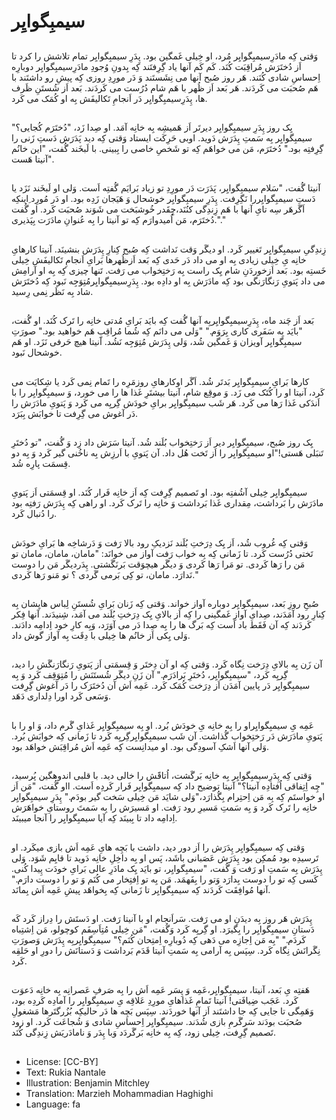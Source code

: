 # سیمبِگوایِر

##
وَقتی کِه مادَرِسیمبِگوایِر مُرد، او خِیلی غَمگین بود. پِدَرِ سیمبِگوایِر تمام تلاشش را کرد تا اَز دُختَرَش مُراقِبَت کُنَد. کَم کَم آنها یاد گِرِفتَند کِه بِدونِ وُجودِ مادَرِسیمبِگوایِر دوبارِه اِحساسِ شادی کُنَند. هَر روز صُبح آنها می نِشَستَند وَ دَر مورِدِ روزی کِه پیشِ رو داشتَند با هَم صُحبَت می کَردَند. هَر بَعد اَز ظُهر با هَم شام دُرُست می کَردَند. بَعد اَز شُستَنِ ظَرف ها، پِدَرِسیمبِگوایِر دَر اَنجامِ تَکالیفَش بِه او کُمَک می کَرد.

##
یِک روز پِدَرِ سیمبِگوایِر دیرتَر اَز هَمیشِه بِه خانِه آمَد. او صِدا زَد، "دُختَرَم کُجایی؟" سیمبِگوایِر بِه سَمتِ پِدَرَش دَوید. اوبی حَرِکَت ایستاد وَقتی کِه دید پَدَرَش دَستِ زَنی را گِرِفتِه بود." دُختَرَم، مَن می خواهَم کِه تو شَخصِ خاصی را بِبینی. با لَبخَند گُفت، "این خانُم آنیتا هَست".

##
آنیتا گُفت، "سَلام سیمبِگوایِر، پَدَرَت دَر مورِدِ تو زیاد بَرایَم گُفتِه اَست. وَلی او لَبخَند نَزَد یا دَستِ سیمبِگوایِررا نَگِرِفت. پِدَرِ سیمبِگوایِر خوشحال وَ هَیَجان زَدِه بود. او دَر مُورِد ِاینکِه اَگَرهَر سِه تایِ آنها با هَم زِندِگی کنُنَد،چِقَدر خُوشبَخت می شَوَند صُحبَت کَرد. او گُفت دُختَرَم، مَن اُمیدوارَم کِه تو آنیتا را بِه عُنوانِ مادَرَت بِپَذیری."."

##
زِندِگیِ سیمبِگوایِر تَغییر کَرد. او دیگَر وَقت نَداشت کِه صُبح کِنارِ پِدَرَش بنشینَد. آنیتا کارهایِ خانِه یِ خِیلی زیادی بِه او می داد دَر حَدی کِه بَعد اَزظُهرها بَرایِ اَنجامِ تَکالیفَش خِیلی خَستِه بود. بَعد اَزخوردَنِ شام یِک راست بِه رَختِخواب می رَفت. تَنها چیزی کِه بِه او آرامِش می داد پَتویِ رَنگارَنگی بود کِه مادَرَش بِه او دادِه بود. پِدَرِسیمبِگوایِرمُتِوَجِه نَبود کِه دُختَرَش شاد بِه نَظَر نِمی رِسید.

##
بَعد اَز چَند ماه، پِدَرِسیمبِگوایِربِه آنها گُفت کِه بایَد بَرایِ مُدتی خانِه را تَرک کُنَد. او گُفت، "بایَد بِه سَفَری کاری بِرَوَم." "وَلی می دانَم کِه شُما مُراقِبِ هَم خواهید بود." صورَتِ سیمبِگوایِر آویزان وَ غَمگین شُد، وَلی پِدَرَش مُتِوَجِه نَشُد. آنیتا هیچ حَرفی نَزَد. او هَم خوشحال نَبود.

##
کارها بَرایِ سیمبِگوایِر بَدتَر شُد. اَگَر اوکارهایِ روزمَرِه را تَمام نِمی کَرد یا شِکایَت می کَرد، آنیتا او را کُتَک می زَد. وَ موقِع شام، آنیتا بیشتَرِ غَذا ها را می خورد، وَ سیمبِگوایِر را با اَندَکی غَذا رَها می کَرد. هَر شَب سیمبِگوایِر برایِ خودَش گِریِه می کَرد وَ پَتویِ مادَرَش را دَر آغوش می گِرِفت تا خوابَش بِبَرَد.

##
یِک روز صُبح، سیمبِگوایِر دیر اَز رَختِخواب بُلَند شُد. آنیتا سَرَش داد زِد وَ گُفت، "تو دُختَرِ تَنبَلی هَستی!"او سیمبِگوایِر را اَز تَخت هُل داد. آن پَتویِ با اَرزِش بِه ناخُنی گیر کَرد وَ بِه دو قِسمَت پارِه شُد.

##
سیمبِگوایِر خِیلی آشُفتِه بود. او تَصمیم گِرِفت کِه اَز خانِه فَرار کُنَد. او قِسمَتی اَز پَتویِ مادَرَش را بَرداشت، مِقداری غَذا بَرداشت وَ خانِه را تَرک کَرد. او راهی کِه پِدَرَش رَفتِه بود را دُنبال کَرد.

##
وَقتی کِه غُروب شُد، اَز یِک دِرَختِ بُلَند نَزدیکِ رود بالا رَفت وَ دَرشاخِه ها بَرایِ خودَش تَختی دُرُست کَرد. تا زَمانی کِه بِه خواب رَفت آواز می خوانَد: "مامان، مامان، مامان تو مَن را رَها کَردی. تو مَرا رَها کَردی وَ دیگَر هیچوَقت بَرنَگَشتی. پِدَردیگَر مَن را دوست نَدارَد. مامان، تو کِی بَرمی گَردی ؟ تو مَنو رَها کَردی."

##
صُبحِ روزِ بَعد، سیمبِگوایِر دوباره آواز خواند. وَقتی کِه زَنان بَرایِ شُستَنِ لِباس هایِشان بِه کِنارِ رود آمَدَند، صِدایِ آوازِ غَمگینی را کِه اَز بالایِ یِک دِرَختِ بُلَند می آمَد، شِنیدَند. آنها فِکر کَردَند کِه آن فَقَط باد اَست کِه بَرگ ها را بِه صِدا دَر می آوَرَد، وَبِه کارِ خود اِدامِه دادَند. وَلی یِکی اَز خانُم ها خِیلی با دِقَت بِه آواز گوش داد.

##
آن زَن بِه بالایِ دِرَخت نِگاه کَرد. وَقتی کِه او آن دِختَر وَ قِسمَتی اَز پَتویِ رَنگارَنگَش را دید، گِریِه کَرد، "سیمبِگوایِر، دُختَرِ بَرادَرَم." آن زَنِ دیگَر شُستَنَش را مُتِوَقِف کَرد وَ بِه سیمبِگوایِر دَر پایین آمَدَن اَز دِرَخت کُمَک کَرد. عَمِه اَش آن دُختَرَک را دَر آغوش گِرِفت وَسَعی کَرد اورا دِلداری دَهَد.

##
عَمِه یِ سیمبِگوایِراو را بِه خانِه یِ خودَش بُرد. او بِه سیمبِگوایِر غَذایِ گَرم داد، وَ او را با پَتویِ مادَرَش دَر رَختِخواب گُذاشت. آن شَب سیمبِگوایِرگِریِه کَرد تا زَمانی کِه خوابَش بُرد. وَلی آنها اَشکِ آسودِگی بود. او میدانِست کِه عَمِه اَش مُراقِبَش خواهَد بود.

##
وَقتی کِه پِدَرِسیمبِگوایِر بِه خانِه بَرگَشت، اُتاقََش را خالی دید. با قلبی اندوهگین پُرسید، "چِه اِتِفاقی اُفتادِه آنیتا؟" آنیتا توضیح داد کِه سیمبِگوایِر فَرار کَردِه اَست. ااو گُفت، "مَن اَز او خواستَم کِه بِه مَن اِحتِرام بِگُذارَد،"وَلی شایَد مَن خِیلی سَخت گیر بودَم." پِدَرِ سیمبِگوایِر خانِه را تَرک کَرد وَ بِه سَمتِ مَسیرِ رود رَفت. او مَسیرَش را بِه سَمتَ روستایِ خواهَرَش اِدامِه داد تا بِبینَد کِه آیا سیمبِگوایِر را آنجا میبینَد.

##
وَقتی کِه سیمبِگوایِر پِدَرَش را اَز دور دید، داشت با بَچِه هایِ عَمِه اَش بازی میکَرد. او تَرسیدِه بود مُمکِن بود پِدَرَش عَصَبانی باشَد، پَس او بِه داخِلِ خانِه دَوید تا قایِم شَوَد. وَلی پِدَرَش بِه سَمتِ او رَفت وَ گُفت، "سیمبِگوایِر، تو بایَد یِک مادَرِ عالی بَرایِ خودَت پِیدا کُنی. کَسی کِه تو را دوست بِدارَد وَتو را بِفَهمَد. مَن بِه تو اِفتِخار می کُنَم وَ تو را دوست دارَم." آنها مُوافِقَت کَردَند کِه سیمبِگوایِر تا زَمانی کِه بِخواهَد پیشِ عَمِه اَش بِمانَد.

##
پِدَرَش هَر روز بِه دیدَنِ او می رَفت. سَراَنجام او با آنیتا رَفت. او دَستَش را دِراز کَرد کَه دَستانِ سیمبِگوایِر را بِگیرَد. او گِریِه کَرد وَگُفت، "مَن خِیلی مُتِاَسِفَم کوچولو، مَن اِشتِباه کَردَم." "بِه مَن اِجازِه می دَهی کِه دُوبارِه اِمتِحان کُنَم؟" سیمبِگوایِربِه پِدَرَش وَصورَتِ نِگَرانَش نِگاه کَرد. سِپَس بِه آرامی بِه سَمتِ آنیتا قَدَم بَرداشت وَ دَستانَش را دورِ او حَلقِه کَرد.

##
هَفتِه یِ بَعد، آنیتا، سیمبِگوایِر،عَمِه وَ پِسَر عَمِه اَش را بِه صَرفِ عَصرانِه بِه خانِه دَعوَت کَرد. عَجَب ضِیافَتی! آنیتا تَمامِ غَذاهایِ مورِدِ عَلاقِه یِ سیمبِگوایِر را آمادِه کَردِه بود، وَهَمِگی تا جایی کِه جا داشتَند اَز آنها خوردَند. سِپَس بَچِه ها دَر حالیکِه بُزُرگتَرها مَشغولِ صُحبَت بودَند سَرگَرمِ بازی شُدَند. سیمبِگوایِر اِحساسِ شادی وَ شُجاعَت کَرد. او زود تَصمیم گِرِفت، خِیلی زود، کِه بِه خانِه بَرگَردَد وَبا پِدَر وَ نامادَریَش زِندِگی کُنَد.

##
* License: [CC-BY]
* Text: Rukia Nantale
* Illustration: Benjamin Mitchley
* Translation: Marzieh Mohammadian Haghighi
* Language: fa
